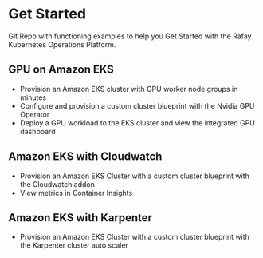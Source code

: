 # Get Started
Git Repo with functioning examples to help you Get Started with the Rafay Kubernetes Operations Platform. 

## GPU on Amazon EKS
- Provision an Amazon EKS cluster with GPU worker node groups in minutes 
- Configure and provision a custom cluster blueprint with the Nvidia GPU Operator
- Deploy a GPU workload to the EKS cluster and view the integrated GPU dashboard 

## Amazon EKS with Cloudwatch 
- Provision an Amazon EKS Cluster with a custom cluster blueprint with the Cloudwatch addon 
- View metrics in Container Insights 

## Amazon EKS with Karpenter
- Provision an Amazon EKS Cluster with a custom cluster blueprint with the Karpenter cluster auto scaler 

